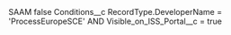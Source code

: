 <?xml version="1.0" encoding="UTF-8"?>
<CustomMetadata xmlns="http://soap.sforce.com/2006/04/metadata" xmlns:xsi="http://www.w3.org/2001/XMLSchema-instance" xmlns:xsd="http://www.w3.org/2001/XMLSchema">
    <label>SAAM</label>
    <protected>false</protected>
    <values>
        <field>Conditions__c</field>
        <value xsi:type="xsd:string">RecordType.DeveloperName = &apos;ProcessEuropeSCE&apos; AND Visible_on_ISS_Portal__c = true</value>
    </values>
</CustomMetadata>
